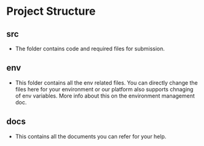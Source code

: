 # Project Structure

## src
* The folder contains code and required files for submission.

## env
* This folder contains all the env related files. You can directly change the files here for your environment or our platform also supports chnaging of env variables. More info about this on the environment management doc.

## docs
* This contains all the documents you can refer for your help.

